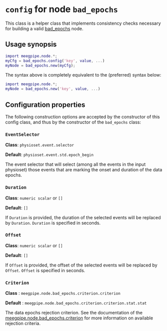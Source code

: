`config` for node `bad_epochs`
======

This class is a helper class that implements consistency checks
necessary for building a valid [bad_epochs][bad_epochs] node. 

[bad_epochs]: ./README.md


## Usage synopsis

````matlab
import meegpipe.node.*;
myCfg = bad_epochs.config('key', value, ...)
myNode = bad_epochs.new(myCfg);
````

The syntax above is completely equivalent to the (preferred) syntax below:

````matlab
import meegpipe.node.*;
myNode = bad_epochs.new('key', value, ...)
````


## Configuration properties

The following construction options are accepted by the constructor of 
this config class, and thus by the constructor of the `bad_epochs`
class:


### `EventSelector`

__Class__: `physioset.event.selector`

__Default__: `physioset.event.std.epoch_begin`

The event selector that will select (among all the events in the input 
physioset) those events that are marking the onset and duration of the 
data epochs. 


### `Duration`

__Class__: `numeric scalar` or `[]`

__Default__: `[]`

If `Duration` is provided, the duration of the selected events will be 
replaced by `Duration`. `Duration` is specified in seconds.


### `Offset`

__Class__: `numeric scalar` or `[]`

__Default__: `[]`

If `Offset` is provided, the offset of the selected events will be 
replaced by `Offset`. `Offset` is specified in seconds.


### `Criterion`

__Class__ : `meegpipe.node.bad_epochs.criterion.criterion`

__Default__ : `meegpipe.node.bad_epochs.criterion.criterion.stat.stat`
		  
The data epochs rejection criterion. See the documentation of the
[meegpipe.node.bad_epochs.criterion][crit-pkg] for more information on
available rejection criteria.

[crit-pkg]: ./+criterion/README.md

